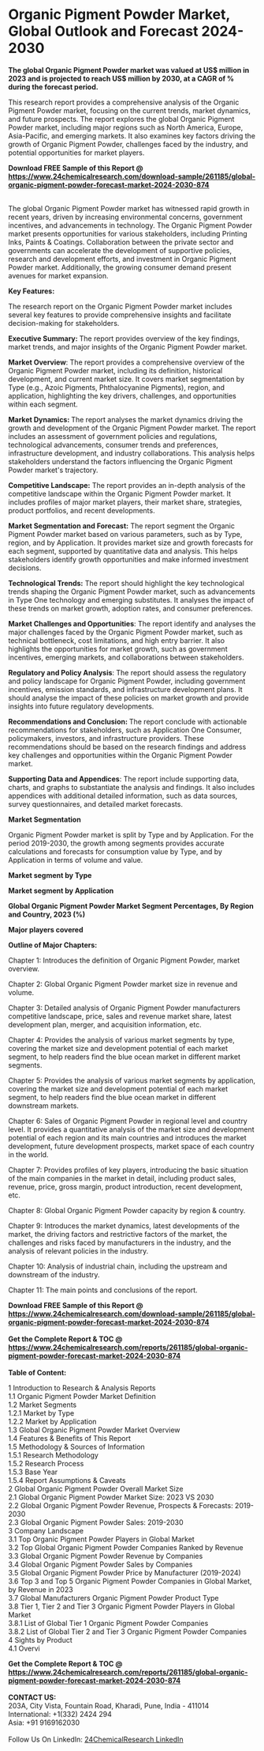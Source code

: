 <h1>Organic Pigment Powder Market, Global Outlook and Forecast 2024-2030</h1><p><strong>The global Organic Pigment Powder market was valued at US$ million in 2023 and is projected to reach US$ million by 2030, at a CAGR of % during the forecast period.</strong></p><p>
</p><p>This research report provides a comprehensive analysis of the Organic Pigment Powder market, focusing on the current trends, market dynamics, and future prospects. The report explores the global Organic Pigment Powder market, including major regions such as North America, Europe, Asia-Pacific, and emerging markets. It also examines key factors driving the growth of Organic Pigment Powder, challenges faced by the industry, and potential opportunities for market players.</p><div><b>Download FREE Sample of this Report @ 
            <a href="https://www.24chemicalresearch.com/download-sample/261185/global-organic-pigment-powder-forecast-market-2024-2030-874">
            https://www.24chemicalresearch.com/download-sample/261185/global-organic-pigment-powder-forecast-market-2024-2030-874</a></b></div><br><p>
The global Organic Pigment Powder market has witnessed rapid growth in recent years, driven by increasing environmental concerns, government incentives, and advancements in technology. The Organic Pigment Powder market presents opportunities for various stakeholders, including Printing Inks, Paints &amp; Coatings. Collaboration between the private sector and governments can accelerate the development of supportive policies, research and development efforts, and investment in Organic Pigment Powder market. Additionally, the growing consumer demand present avenues for market expansion.</p><p>
<strong>Key Features:</strong></p><p>
The research report on the Organic Pigment Powder market includes several key features to provide comprehensive insights and facilitate decision-making for stakeholders.</p><p>
<strong>Executive Summary: </strong>The report provides overview of the key findings, market trends, and major insights of the Organic Pigment Powder market.</p><p>
<strong>Market Overview</strong>: The report provides a comprehensive overview of the Organic Pigment Powder market, including its definition, historical development, and current market size. It covers market segmentation by Type (e.g., Azoic Pigments, Phthalocyanine Pigments), region, and application, highlighting the key drivers, challenges, and opportunities within each segment.</p><p>
<strong>Market Dynamics: </strong>The report analyses the market dynamics driving the growth and development of the Organic Pigment Powder market. The report includes an assessment of government policies and regulations, technological advancements, consumer trends and preferences, infrastructure development, and industry collaborations. This analysis helps stakeholders understand the factors influencing the Organic Pigment Powder market's trajectory.</p><p>
<strong>Competitive Landscape:</strong> The report provides an in-depth analysis of the competitive landscape within the Organic Pigment Powder market. It includes profiles of major market players, their market share, strategies, product portfolios, and recent developments.</p><p>
<strong>Market Segmentation and Forecast:</strong> The report segment the Organic Pigment Powder market based on various parameters, such as by Type, region, and by Application. It provides market size and growth forecasts for each segment, supported by quantitative data and analysis. This helps stakeholders identify growth opportunities and make informed investment decisions.</p><p>
<strong>Technological Trends:</strong> The report should highlight the key technological trends shaping the Organic Pigment Powder market, such as advancements in Type One technology and emerging substitutes. It analyses the impact of these trends on market growth, adoption rates, and consumer preferences.</p><p>
<strong>Market Challenges and Opportunities</strong>: The report identify and analyses the major challenges faced by the Organic Pigment Powder market, such as technical bottleneck, cost limitations, and high entry barrier. It also highlights the opportunities for market growth, such as government incentives, emerging markets, and collaborations between stakeholders.</p><p>
<strong>Regulatory and Policy Analysis</strong>: The report should assess the regulatory and policy landscape for Organic Pigment Powder, including government incentives, emission standards, and infrastructure development plans. It should analyse the impact of these policies on market growth and provide insights into future regulatory developments.</p><p>
<strong>Recommendations and Conclusion: </strong>The report conclude with actionable recommendations for stakeholders, such as Application One Consumer, policymakers, investors, and infrastructure providers. These recommendations should be based on the research findings and address key challenges and opportunities within the Organic Pigment Powder market.</p><p>
<strong>Supporting Data and Appendices</strong>: The report include supporting data, charts, and graphs to substantiate the analysis and findings. It also includes appendices with additional detailed information, such as data sources, survey questionnaires, and detailed market forecasts.</p><p>
<strong>Market Segmentation</strong></p><p>
Organic Pigment Powder market is split by Type and by Application. For the period 2019-2030, the growth among segments provides accurate calculations and forecasts for consumption value by Type, and by Application in terms of volume and value.</p><p>
<strong>Market segment by Type</strong></p><p>
</p><p>
</p><p><strong>Market segment by Application</strong></p><p>
</p><p>
</p><p><strong>Global Organic Pigment Powder Market Segment Percentages, By Region and Country, 2023 (%)</strong></p><p>
</p><p>
</p><p><strong>Major players covered</strong></p><p>
</p><p>
</p><p><strong>Outline of Major Chapters:</strong></p><p>
Chapter 1: Introduces the definition of Organic Pigment Powder, market overview.</p><p>
Chapter 2: Global Organic Pigment Powder market size in revenue and volume.</p><p>
Chapter 3: Detailed analysis of Organic Pigment Powder manufacturers competitive landscape, price, sales and revenue market share, latest development plan, merger, and acquisition information, etc.</p><p>
Chapter 4: Provides the analysis of various market segments by type, covering the market size and development potential of each market segment, to help readers find the blue ocean market in different market segments.</p><p>
Chapter 5: Provides the analysis of various market segments by application, covering the market size and development potential of each market segment, to help readers find the blue ocean market in different downstream markets.</p><p>
Chapter 6: Sales of Organic Pigment Powder in regional level and country level. It provides a quantitative analysis of the market size and development potential of each region and its main countries and introduces the market development, future development prospects, market space of each country in the world.</p><p>
Chapter 7: Provides profiles of key players, introducing the basic situation of the main companies in the market in detail, including product sales, revenue, price, gross margin, product introduction, recent development, etc.</p><p>
Chapter 8: Global Organic Pigment Powder capacity by region &amp; country.</p><p>
Chapter 9: Introduces the market dynamics, latest developments of the market, the driving factors and restrictive factors of the market, the challenges and risks faced by manufacturers in the industry, and the analysis of relevant policies in the industry.</p><p>
Chapter 10: Analysis of industrial chain, including the upstream and downstream of the industry.</p><p>
Chapter 11: The main points and conclusions of the report.</p><div><b>Download FREE Sample of this Report @ 
            <a href="https://www.24chemicalresearch.com/download-sample/261185/global-organic-pigment-powder-forecast-market-2024-2030-874">
            https://www.24chemicalresearch.com/download-sample/261185/global-organic-pigment-powder-forecast-market-2024-2030-874</a></b></div><br><div><b>Get the Complete Report & TOC @ 
            <a href="https://www.24chemicalresearch.com/reports/261185/global-organic-pigment-powder-forecast-market-2024-2030-874">
            https://www.24chemicalresearch.com/reports/261185/global-organic-pigment-powder-forecast-market-2024-2030-874</a></b></div><br>
            <b>Table of Content:</b><p>1 Introduction to Research & Analysis Reports<br />
    1.1 Organic Pigment Powder Market Definition<br />
    1.2 Market Segments<br />
        1.2.1 Market by Type<br />
        1.2.2 Market by Application<br />
    1.3 Global Organic Pigment Powder Market Overview<br />
    1.4 Features & Benefits of This Report<br />
    1.5 Methodology & Sources of Information<br />
        1.5.1 Research Methodology<br />
        1.5.2 Research Process<br />
        1.5.3 Base Year<br />
        1.5.4 Report Assumptions & Caveats<br />
2 Global Organic Pigment Powder Overall Market Size<br />
    2.1 Global Organic Pigment Powder Market Size: 2023 VS 2030<br />
    2.2 Global Organic Pigment Powder Revenue, Prospects & Forecasts: 2019-2030<br />
    2.3 Global Organic Pigment Powder Sales: 2019-2030<br />
3 Company Landscape<br />
    3.1 Top Organic Pigment Powder Players in Global Market<br />
    3.2 Top Global Organic Pigment Powder Companies Ranked by Revenue<br />
    3.3 Global Organic Pigment Powder Revenue by Companies<br />
    3.4 Global Organic Pigment Powder Sales by Companies<br />
    3.5 Global Organic Pigment Powder Price by Manufacturer (2019-2024)<br />
    3.6 Top 3 and Top 5 Organic Pigment Powder Companies in Global Market, by Revenue in 2023<br />
    3.7 Global Manufacturers Organic Pigment Powder Product Type<br />
    3.8 Tier 1, Tier 2 and Tier 3 Organic Pigment Powder Players in Global Market<br />
        3.8.1 List of Global Tier 1 Organic Pigment Powder Companies<br />
        3.8.2 List of Global Tier 2 and Tier 3 Organic Pigment Powder Companies<br />
4 Sights by Product<br />
    4.1 Overvi</p><div><b>Get the Complete Report & TOC @ 
            <a href="https://www.24chemicalresearch.com/reports/261185/global-organic-pigment-powder-forecast-market-2024-2030-874">
            https://www.24chemicalresearch.com/reports/261185/global-organic-pigment-powder-forecast-market-2024-2030-874</a></b></div><br><b>CONTACT US:</b><br>
            203A, City Vista, Fountain Road, Kharadi, Pune, India - 411014<br>
            International: +1(332) 2424 294<br>
            Asia: +91 9169162030 <br><br>
            Follow Us On LinkedIn: <a href="https://www.linkedin.com/company/24chemicalresearch/">24ChemicalResearch LinkedIn</a>